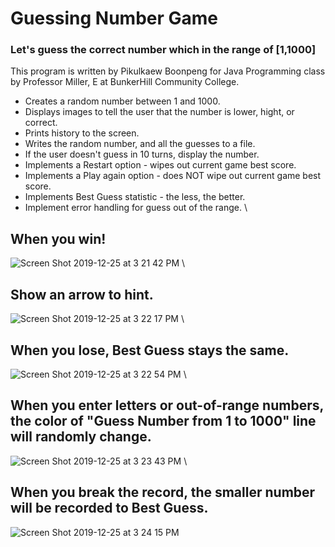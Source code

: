 # Guessing Number Game
### Let's guess the correct number which in the range of [1,1000]

This program is written by Pikulkaew Boonpeng for Java Programming class by Professor Miller, E at BunkerHill Community College.

* Creates a random number between 1 and 1000.
* Displays images to tell the user that the number is lower, hight, or correct.
* Prints history to the screen.
* Writes the random number, and all the guesses to a file.
* If the user doesn't guess in 10 turns, display the number.
* Implements a Restart option - wipes out current game best score.
* Implements a Play again option - does NOT wipe out current game best score.
* Implements Best Guess statistic - the less, the better.
* Implement error handling for guess out of the range.
\
## When you win!
![Screen Shot 2019-12-25 at 3 21 42 PM](https://user-images.githubusercontent.com/51871643/71450340-58cc8a00-272e-11ea-98e5-d721b3aad0ca.png)
\
## Show an arrow to hint.
![Screen Shot 2019-12-25 at 3 22 17 PM](https://user-images.githubusercontent.com/51871643/71450341-58cc8a00-272e-11ea-925c-6ee0c28fdf00.png)
\
## When you lose, Best Guess stays the same.
![Screen Shot 2019-12-25 at 3 22 54 PM](https://user-images.githubusercontent.com/51871643/71450342-58cc8a00-272e-11ea-9307-e4535ca0acc7.png)
\
## When you enter letters or out-of-range numbers, the color of "Guess Number from 1 to 1000" line will randomly change.
![Screen Shot 2019-12-25 at 3 23 43 PM](https://user-images.githubusercontent.com/51871643/71450344-58cc8a00-272e-11ea-94d8-5667c21bd8e9.png)
\
## When you break the record, the smaller number will be recorded to Best Guess.
![Screen Shot 2019-12-25 at 3 24 15 PM](https://user-images.githubusercontent.com/51871643/71450345-58cc8a00-272e-11ea-861e-b14d7850b5f9.png)
